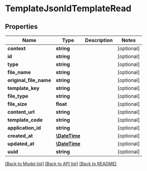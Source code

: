 # TemplateJsonldTemplateRead

## Properties
Name | Type | Description | Notes
------------ | ------------- | ------------- | -------------
**context** | **string** |  | [optional] 
**id** | **string** |  | [optional] 
**type** | **string** |  | [optional] 
**file_name** | **string** |  | [optional] 
**original_file_name** | **string** |  | [optional] 
**template_key** | **string** |  | [optional] 
**file_type** | **string** |  | [optional] 
**file_size** | **float** |  | [optional] 
**content_url** | **string** |  | [optional] 
**template_code** | **string** |  | [optional] 
**application_id** | **string** |  | [optional] 
**created_at** | [**\DateTime**](\DateTime.md) |  | [optional] 
**updated_at** | [**\DateTime**](\DateTime.md) |  | [optional] 
**uuid** | **string** |  | [optional] 

[[Back to Model list]](../../README.md#documentation-for-models) [[Back to API list]](../../README.md#documentation-for-api-endpoints) [[Back to README]](../../README.md)

